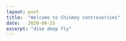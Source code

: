```yaml
---
layout: post
title:  "Welcome to Chinmoy controversies"
date:   2020-06-25
excerpt: "dive deep fly"
---
```

